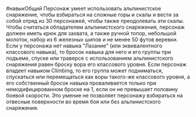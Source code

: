 #навыкОбщий 
Персонаж умеет использовать альпинистское снаряжение, чтобы взбираться на сложные горы и скалы и вести за собой отряд из 30 персонажей, чтобы также преодолевать эти скалы. Чтобы считаться обладателем альпинистского снаряжения, персонаж должен иметь крюк для захвата, а также ручной топор, небольшой молоток, набор из 6 железных шипов и не менее 50 футов веревки. Если у персонажа нет навыка "Лазание" (или эквивалентного классового навыка), то бросок навыка для него и его группы при подъеме, спуске или траверсе с использованием альпинистского снаряжения равен броску вора его классового уровня. Если персонаж владеет навыком Climbing, то его группа может подниматься, спускаться или перемещаться как воры такого-же классового уровня, а его собственный бросок навыка проваливается только при немодифицированном броске на 1, если он не превышает половину боевой скорости. Это умение не позволяет персонажу взбираться на отвесные поверхности во время боя или без альпинистского снаряжения.
